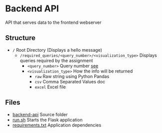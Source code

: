 # Backend API

API that serves data to the frontend webserver

## Structure
- ```/``` Root Directory (Displays a hello message)
    - ```/required_queries/<query_number>/<visualization_type>``` Displays queries required by the assignment
        - ```<query_number>``` Query number [see](https://github.com/The1TrueJoe/Database-Case-Studies/blob/main/Old_Time_Movie_Rentals/given_docs/CASE%203%20Olde%20with%20an%20'E'.pdf)
        - ```<visualization_type>``` How the info will be returned
            - ```raw``` Raw string using Python Pandas
            - ```csv``` Comma Separated Values doc
            - ```excel``` Excel file


## Files
- [backend-api](https://github.com/The1TrueJoe/Database-Case-Studies/tree/main/Old_Time_Movie_Rentals/applications/backend-api/backend-api) Source folder
- [run.sh](https://github.com/The1TrueJoe/Database-Case-Studies/blob/main/Old_Time_Movie_Rentals/applications/backend-api/run.sh) Starts the Flask application 
- [requirements.txt](https://github.com/The1TrueJoe/Database-Case-Studies/blob/main/Old_Time_Movie_Rentals/applications/backend-api/requirements.txt) Application dependencies